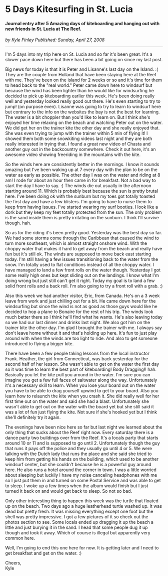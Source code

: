 # 5 Days Kitesurfing in St. Lucia

#### Journal entry after 5 Amazing days of kiteboarding and hanging out with new friends in St. Lucia at The Reef.

_<div class="article-meta-data"> by <span class="article-meta-author" itemprop="author">Kyle Finley</span> Published: <time itemprop="pubdate" datetime="4/27/2008 5:00:00 AM">Sunday, April 27, 2008</time></div>_

---

I'm 5 days into my trip here on St. Lucia and so far it's been great. It's a slower pace down here but there has been a bit going on since my last post.

Big news for today is that it is Peter and Lisanne's last day on the Island. :( They are the couple from Holland that have been staying here at the Reef with me. They've been on the island for 2 weeks or so and it's time for them to head back to the "real world." Peter came down here to windsurf but because the wind has been lighter than he would like for windsurfing he decided to pick up kiteboarding earlier this week. He's been doing really well and yesterday looked really good out there. He's even starting to try to jump! (on purpose even). Lisanne was going to try to learn to windsurf here but contrary to the info on the websites the bay is not the best for learning. The water is a bit choppier than you'd like to learn on. But I think she's enjoyed her time relaxing on the beach and watching Peter out on the water. We did get her on the trainer kite the other day and she really enjoyed that. She was even trying to jump with the trainer within 5 min of flying it! I showed them both some snowkiting videos last night and they are both really interested in trying that. I found a great new video of Chasta and another guy out in the backcountry somewhere. Check it out here, it's an awesome video showing freeriding in the mountains with the kite.

So the winds here are consistently better in the mornings. I know it sounds amazing but I've been waking up at 7 every day with the plan to be on the water as early as possible. The other day I was on the water and riding at 8 am! I rode for about an hour then came in for breakfast. Not a bad way to start the day I have to say. :) The winds die out usually in the afternoon starting around 11. Which is probably best because the sun is pretty brutal here. I've been doing ok with the sunburn but my toes got totally toasted the first day and have a few blisters. I'm going to have to nurse them to keep from having issues. I've started wearing my surf booties. I look like a dork but they keep my feet totally protected from the sun. The only problem is the sand inside them is pretty irritating on the sunburn. I think I'll survive though. hah.

So as for the riding it's been pretty good. Yesterday was the best day so far. We had some storms come through the Caribbean that caused the wind to turn more southeast, which is almost straight onshore wind. With the choppy water that makes it hard to get away from the beach and really have fun but it's still ok. The winds are supposed to move back east starting today. I'm still having a few issues transitioning back to the water from the snow. I'm totally used to flat conditions instead of all the choppy water. I have managed to land a few front rolls on the water though. Yesterday I got some really high ones but kept sliding out on the landings. I know what I'm doing wrong but just still can't get it right. Today my goal is to land a few solid front rolls and a back roll. I'm also going to try a front roll with a grab. :)

Also this week we had another visitor, Eric, from Canada. He's on a 3 week leave from work and just chilling out for a bit. He came down here for the windsurfing but since the wind is not as good as those guys would like he decided to hop a plane to Bonaire for the rest of his trip. The winds look much better there so I think he'll find what he wants. He's also leaving today so we had our last dinner and drinks last night. We also got him on the trainer kite the other day. I'm glad I brought the trainer with me. I always say don't leave home without it and that's holding up here. It's fun to just play around with when the winds are too light to ride. And also to get someone introduced to flying a bigger kite.

There have been a few people taking lessons from the local instructor Frank. Heather, the girl from Connecticut, was back yesterday for the second half of her lesson. She wasn't able to get on the water the first day so it was time to learn the best part of kiteboarding! Body Dragging!! hah. Basically you let the kite pull you around in the water. I'm sure you can imagine you get a few full faces of saltwater along the way. Unfortunately it's a necessary skill to learn. When you lose your board out on the water you have to be able to drag yourself upwind to get to your board. Also you learn how to relaunch the kite when you crash it. She did really well for her first time out on the water and said she had a blast. Unfortunately she wasn't able to get out on the water with the board yet but she still said it was a lot of fun just flying the kite. Not sure if she's hooked yet but I think she'll definitely try it again.

The evenings have been nice here so far but last night we learned about the only thing that sucks about the Reef right now. Every saturday there is a dance party two buildings over from the Reef. It's a locals party that starts around 10 or 11 and is supposed to go until 2. Unfortunately though the guy that runs it pays off the police and they usually go until 4 or 5. We were talking with the Dutch lady that runs the place and she said she tried to keep him from getting his hands on the building, which used to be another windsurf center, but she couldn't because he is a powerful guy around here. He also runs a hotel around the corner in town. I was a little worried about sleeping but luckily I have my noise canceling headphones with me so I just put them in and turned on some Postal Service and was able to get to sleep. I woke up a few times when the album would finish but I just turned it back on and would get back to sleep. So not so bad.

Only other interesting thing to happen this week was the turtle that floated up on the beach. Two days ago a huge leatherhead turtle washed up. It was dead but pretty fresh. It was missing everything except one foot but the shell was pretty impressive. I got a few pictures of it so check out the photos section to see. Some locals ended up dragging it up the beach a little and just burying it in the sand. I head that some people dug it up though and took it away. Which of course is illegal but apparently very common here.

Well, I'm going to end this one here for now. It is getting later and I need to get breakfast and get on the water. :)

Cheers,<br>
Kyle
